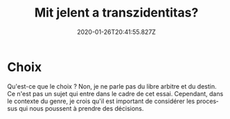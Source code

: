 ﻿---
date: "2020-01-26T20:41:55.827Z"
title: "Mit jelent a transzidentitas?"
lang: hu
---

# Choix

Qu'est-ce que le choix ? Non, je ne parle pas du libre arbitre et du destin. Ce n'est pas un sujet qui entre dans le cadre de cet essai. Cependant, dans le contexte du genre, je crois qu'il est important de considérer les processus qui nous poussent à prendre des décisions.
